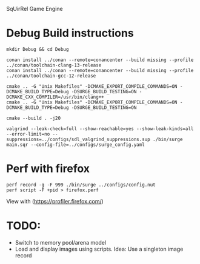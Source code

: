  SqUirRel Game Engine

# Debug Build instructions

```
mkdir Debug && cd Debug

conan install ../conan --remote=conancenter --build missing --profile ../conan/toolchain-clang-13-release
conan install ../conan --remote=conancenter --build missing --profile ../conan/toolchain-gcc-12-release

cmake .. -G "Unix Makefiles" -DCMAKE_EXPORT_COMPILE_COMMANDS=ON -DCMAKE_BUILD_TYPE=Debug -DSURGE_BUILD_TESTING=ON -DCMAKE_CXX_COMPILER=/usr/bin/clang++
cmake .. -G "Unix Makefiles" -DCMAKE_EXPORT_COMPILE_COMMANDS=ON -DCMAKE_BUILD_TYPE=Debug -DSURGE_BUILD_TESTING=ON

cmake --build . -j20

valgrind --leak-check=full --show-reachable=yes --show-leak-kinds=all --error-limit=no --suppressions=../configs/sdl_valgrind_suppressions.sup ./bin/surge main.sqr --config-file=../configs/surge_config.yaml
```

# Perf with firefox
```
perf record -g -F 999 ./bin/surge ../configs/config.nut
perf script -F +pid > firefox.perf
```
View with (https://profiler.firefox.com/)

# TODO:
* Switch to memory pool/arena model
* Load and display images using scripts. Idea: Use a singleton image record